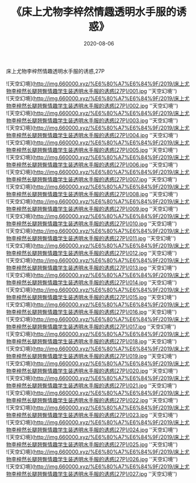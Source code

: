﻿---
layout: post
title:  《床上尤物李梓然情趣透明水手服的诱惑》
date:   2020-08-06
img: http://img.660000.xyz/%E6%80%A7%E6%84%9F/2019/床上尤物李梓然长腿翘臀情趣学生装透明水手服的诱惑[27P]/000.jpg
categories: [美女, 性感, 泳衣]
---

床上尤物李梓然情趣透明水手服的诱惑,27P

![天空幻境](http://img.660000.xyz/%E6%80%A7%E6%84%9F/2019/床上尤物李梓然长腿翘臀情趣学生装透明水手服的诱惑[27P]/001.jpg ''天空幻境'') <br>
![天空幻境](http://img.660000.xyz/%E6%80%A7%E6%84%9F/2019/床上尤物李梓然长腿翘臀情趣学生装透明水手服的诱惑[27P]/002.jpg ''天空幻境'') <br>
![天空幻境](http://img.660000.xyz/%E6%80%A7%E6%84%9F/2019/床上尤物李梓然长腿翘臀情趣学生装透明水手服的诱惑[27P]/003.jpg ''天空幻境'') <br>
![天空幻境](http://img.660000.xyz/%E6%80%A7%E6%84%9F/2019/床上尤物李梓然长腿翘臀情趣学生装透明水手服的诱惑[27P]/004.jpg ''天空幻境'') <br>
![天空幻境](http://img.660000.xyz/%E6%80%A7%E6%84%9F/2019/床上尤物李梓然长腿翘臀情趣学生装透明水手服的诱惑[27P]/005.jpg ''天空幻境'') <br>
![天空幻境](http://img.660000.xyz/%E6%80%A7%E6%84%9F/2019/床上尤物李梓然长腿翘臀情趣学生装透明水手服的诱惑[27P]/006.jpg ''天空幻境'') <br>
![天空幻境](http://img.660000.xyz/%E6%80%A7%E6%84%9F/2019/床上尤物李梓然长腿翘臀情趣学生装透明水手服的诱惑[27P]/007.jpg ''天空幻境'') <br>
![天空幻境](http://img.660000.xyz/%E6%80%A7%E6%84%9F/2019/床上尤物李梓然长腿翘臀情趣学生装透明水手服的诱惑[27P]/008.jpg ''天空幻境'') <br>
![天空幻境](http://img.660000.xyz/%E6%80%A7%E6%84%9F/2019/床上尤物李梓然长腿翘臀情趣学生装透明水手服的诱惑[27P]/009.jpg ''天空幻境'') <br>
![天空幻境](http://img.660000.xyz/%E6%80%A7%E6%84%9F/2019/床上尤物李梓然长腿翘臀情趣学生装透明水手服的诱惑[27P]/010.jpg ''天空幻境'') <br>
![天空幻境](http://img.660000.xyz/%E6%80%A7%E6%84%9F/2019/床上尤物李梓然长腿翘臀情趣学生装透明水手服的诱惑[27P]/011.jpg ''天空幻境'') <br>
![天空幻境](http://img.660000.xyz/%E6%80%A7%E6%84%9F/2019/床上尤物李梓然长腿翘臀情趣学生装透明水手服的诱惑[27P]/012.jpg ''天空幻境'') <br>
![天空幻境](http://img.660000.xyz/%E6%80%A7%E6%84%9F/2019/床上尤物李梓然长腿翘臀情趣学生装透明水手服的诱惑[27P]/013.jpg ''天空幻境'') <br>
![天空幻境](http://img.660000.xyz/%E6%80%A7%E6%84%9F/2019/床上尤物李梓然长腿翘臀情趣学生装透明水手服的诱惑[27P]/014.jpg ''天空幻境'') <br>
![天空幻境](http://img.660000.xyz/%E6%80%A7%E6%84%9F/2019/床上尤物李梓然长腿翘臀情趣学生装透明水手服的诱惑[27P]/015.jpg ''天空幻境'') <br>
![天空幻境](http://img.660000.xyz/%E6%80%A7%E6%84%9F/2019/床上尤物李梓然长腿翘臀情趣学生装透明水手服的诱惑[27P]/016.jpg ''天空幻境'') <br>
![天空幻境](http://img.660000.xyz/%E6%80%A7%E6%84%9F/2019/床上尤物李梓然长腿翘臀情趣学生装透明水手服的诱惑[27P]/017.jpg ''天空幻境'') <br>
![天空幻境](http://img.660000.xyz/%E6%80%A7%E6%84%9F/2019/床上尤物李梓然长腿翘臀情趣学生装透明水手服的诱惑[27P]/018.jpg ''天空幻境'') <br>
![天空幻境](http://img.660000.xyz/%E6%80%A7%E6%84%9F/2019/床上尤物李梓然长腿翘臀情趣学生装透明水手服的诱惑[27P]/019.jpg ''天空幻境'') <br>
![天空幻境](http://img.660000.xyz/%E6%80%A7%E6%84%9F/2019/床上尤物李梓然长腿翘臀情趣学生装透明水手服的诱惑[27P]/020.jpg ''天空幻境'') <br>
![天空幻境](http://img.660000.xyz/%E6%80%A7%E6%84%9F/2019/床上尤物李梓然长腿翘臀情趣学生装透明水手服的诱惑[27P]/021.jpg ''天空幻境'') <br>
![天空幻境](http://img.660000.xyz/%E6%80%A7%E6%84%9F/2019/床上尤物李梓然长腿翘臀情趣学生装透明水手服的诱惑[27P]/022.jpg ''天空幻境'') <br>
![天空幻境](http://img.660000.xyz/%E6%80%A7%E6%84%9F/2019/床上尤物李梓然长腿翘臀情趣学生装透明水手服的诱惑[27P]/023.jpg ''天空幻境'') <br>
![天空幻境](http://img.660000.xyz/%E6%80%A7%E6%84%9F/2019/床上尤物李梓然长腿翘臀情趣学生装透明水手服的诱惑[27P]/024.jpg ''天空幻境'') <br>
![天空幻境](http://img.660000.xyz/%E6%80%A7%E6%84%9F/2019/床上尤物李梓然长腿翘臀情趣学生装透明水手服的诱惑[27P]/025.jpg ''天空幻境'') <br>
![天空幻境](http://img.660000.xyz/%E6%80%A7%E6%84%9F/2019/床上尤物李梓然长腿翘臀情趣学生装透明水手服的诱惑[27P]/026.jpg ''天空幻境'') <br>
![天空幻境](http://img.660000.xyz/%E6%80%A7%E6%84%9F/2019/床上尤物李梓然长腿翘臀情趣学生装透明水手服的诱惑[27P]/027.jpg ''天空幻境'') <br>
